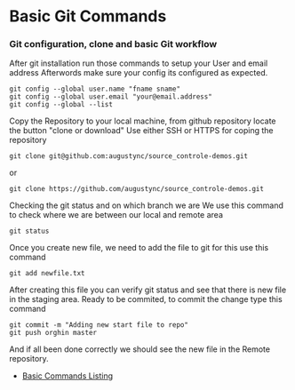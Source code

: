 # Basic Git Commands 

### Git configuration, clone and basic Git workflow
After git installation run those commands to setup your User and email address 
Afterwords make sure your config its configured as expected.
```
git config --global user.name "fname sname"
git config --global user.email "your@email.address"
git config --global --list
```

Copy the Repository to your local machine, from github repository locate the button "clone or download"
Use either SSH or HTTPS for coping the repository 

```
git clone git@github.com:augustync/source_controle-demos.git
```
or 
```
git clone https://github.com/augustync/source_controle-demos.git
```

Checking the git status and on which branch we are 
We use this command to check where we are between our local and remote area 
```
git status
```

Once you create new file, we need to add the file to git for this use this command
```
git add newfile.txt
```

After creating this file you can verify git status and see that there is new file in the staging area.
Ready to be commited, to commit the change type this command

```
git commit -m "Adding new start file to repo"
git push orghin master
```

And if all been done correctly we should see the new file in the Remote repository.


* [Basic Commands Listing](https://github.com/augustync/source_controle-demos/blob/master/Git/Basic_Commands_Listing.md)

